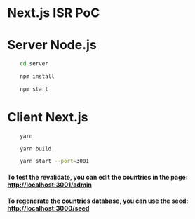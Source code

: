 # Next.js ISR PoC

# Server Node.js

```bash
    cd server

    npm install

    npm start
```

# Client Next.js

```bash
    yarn

    yarn build

    yarn start --port=3001
```

#### To test the revalidate, you can edit the countries in the page: <http://localhost:3001/admin>


#### To regenerate the countries database, you can use the seed: <http://localhost:3000/seed>